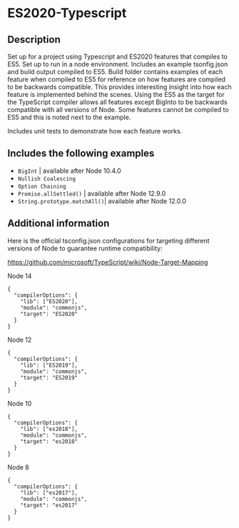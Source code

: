 # ES2020-Typescript

## Description

Set up for a project using Typescript and ES2020 features that compiles to ES5. Set up to run in a node environment. Includes an example tsonfig.json and build output compiled to ES5. Build folder contains examples of each feature when compiled to ES5 for reference on how features are compiled to be backwards compatible. This provides interesting insight into how each feature is implemented behind the scenes. Using the ES5 as the target for the TypeScript compiler allows all features except BigInto to be backwards compatible with all versions of Node. Some features cannot be compiled to ES5 and this is noted next to the example. 

Includes unit tests to demonstrate how each feature works. 

## Includes the following examples

- `BigInt` | available after Node 10.4.0
- `Nullish Coalescing`
- `Option Chaining` 
- `Promise.allSettled()` | available after Node 12.9.0
- `String.prototype.matchAll()`| available after Node 12.0.0

## Additional information

Here is the official tsconfig.json configurations for targeting different versions of Node to guarantee runtime compatibility:

https://github.com/microsoft/TypeScript/wiki/Node-Target-Mapping

Node 14
```
{
  "compilerOptions": {
    "lib": ["ES2020"],
    "module": "commonjs",
    "target": "ES2020"
  }
}
```
Node 12
```
{
  "compilerOptions": {
    "lib": ["ES2019"],
    "module": "commonjs",
    "target": "ES2019"
  }
}
```
Node 10
```
{
  "compilerOptions": {
    "lib": ["es2018"],
    "module": "commonjs",
    "target": "es2018"
  }
}
```
Node 8
```
{
  "compilerOptions": {
    "lib": ["es2017"],
    "module": "commonjs",
    "target": "es2017"
  }
}
```
